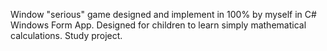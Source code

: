 Window "serious" game designed and implement in 100% by myself in C# Windows Form App. Designed for children to learn simply mathematical calculations.
Study project.
